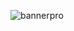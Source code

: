 ![bannerpro](https://user-images.githubusercontent.com/78194120/144708213-9fee6283-0482-45ea-89a9-43e12b5bf46b.gif)
